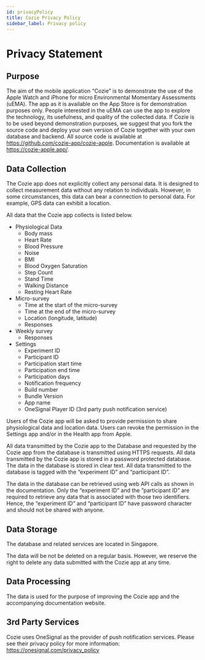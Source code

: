 ```yaml
---
id: privacyPolicy
title: Cozie Privacy Policy
sidebar_label: Privacy policy
---
```


# Privacy Statement


## Purpose

The aim of the mobile application “Cozie” is to demonstrate the use of the Apple Watch and iPhone for micro Environmental Momentary Assessments (uEMA). The app as it is available on the App Store is for demonstration purposes only. People interested in the uEMA can use the app to explore the technology, its usefulness, and quality of the collected data. If Cozie is to be used beyond demonstration purposes, we suggest that you fork the source code and deploy your own version of Cozie together with your own database and backend. All source code is available at <https://github.com/cozie-app/cozie-apple>. Documentation is available at <https://cozie-apple.app/>. 

## Data Collection

The Cozie app does not explicitly collect any personal data. It is designed to collect measurement data without any relation to individuals. However, in some circumstances, this data can bear a connection to personal data. For example, GPS data can exhibit a location.

All data that the Cozie app collects is listed below. 

- Physiological Data
  - Body mass
  - Heart Rate
  - Blood Pressure
  - Noise
  - BMI
  - Blood Oxygen Saturation
  - Step Count
  - Stand Time
  - Walking Distance
  - Resting Heart Rate
- Micro-survey
  - Time at the start of the micro-survey
  - Time at the end of the micro-survey
  - Location (longitude, latitude)
  - Responses
- Weekly survey
  - Responses
- Settings
  - Experiment ID
  - Participant ID
  - Participation start time
  - Participation end time
  - Participation days
  - Notification frequency
  - Build number
  - Bundle Version
  - App name
  - OneSignal Player ID (3rd party push notification service)

Users of the Cozie app will be asked to provide permission to share physiological data and location data. Users can revoke the permission in the Settings app and/or in the Health app from Apple.

All data transmitted by the Cozie app to the Database and requested by the Cozie app from the database is transmitted using HTTPS requests. All data transmitted by the Cozie app is stored in a password protected database. The data in the database is stored in clear text. All data transmitted to the database is tagged with the “experiment ID” and “participant ID”.

The data in the database can be retrieved using web API calls as shown in the documentation. Only the “experiment ID” and the ”participant ID” are required to retrieve any data that is associated with those two identifiers. Hence, the “experiment ID” and “participant ID” have password character and should not be shared with anyone.

## Data Storage

The database and related services are located in Singapore.

The data will be not be deleted on a regular basis. However, we reserve the right to delete any data submitted with the Cozie app at any time.

## Data Processing

The data is used for the purpose of improving the Cozie app and the accompanying documentation website.

## 3rd Party Services

Cozie uses OneSignal as the provider of push notification services. Please see their privacy policy for more information: https://onesignal.com/privacy_policy

